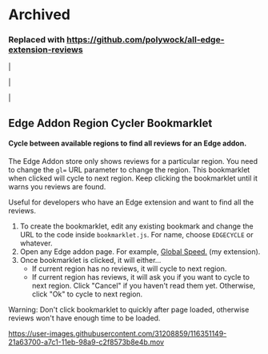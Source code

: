 # Archived
### Replaced with https://github.com/polywock/all-edge-extension-reviews

|

|

|


## Edge Addon Region Cycler Bookmarklet
#### Cycle between available regions to find all reviews for an Edge addon. 

The Edge Addon store only shows reviews for a particular region. You need to change the `gl=` URL parameter to change the region. This bookmarklet when clicked will cycle to next region. Keep clicking the bookmarklet until it warns you reviews are found.
 
Useful for developers who have an Edge extension and want to find all the reviews. 


1. To create the bookmarklet, edit any existing bookmark and change the URL to the code inside `bookmarklet.js`. For name, choose `EDGECYCLE` or whatever. 
1. Open any Edge addon page. For example, [Global Speed.](https://microsoftedge.microsoft.com/addons/detail/global-speed/mjhlabbcmjflkpjknnicihkfnmbdfced) (my extension).
2. Once bookmarklet is clicked, it will either...
    - If current region has no reviews, it will cycle to next region.  
    - If current region has reviews, it will ask you if you want to cycle to next region. Click "Cancel" if you haven't read them yet. Otherwise, click "Ok" to cycle to next region. 

Warning: Don't click bookmarklet to quickly after page loaded, otherwise reviews won't have enough time to be loaded. 

https://user-images.githubusercontent.com/31208859/116351149-21a63700-a7c1-11eb-98a9-c2f8573b8e4b.mov

